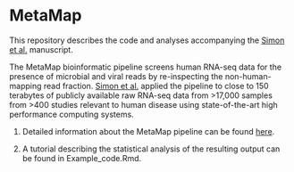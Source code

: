 # MetaMap

This repository describes the code and analyses accompanying the [Simon et al.](https://www.biorxiv.org/content/early/2018/02/22/269092) manuscript.

The MetaMap bioinformatic pipeline screens human RNA-seq data for the presence of microbial and viral reads by re-inspecting the non-human-mapping read fraction. [Simon et al.](https://www.biorxiv.org/content/early/2018/02/22/269092) applied the pipeline to close to 150 terabytes of publicly available raw RNA-seq data from >17,000 samples from >400 studies relevant to human disease using state-of-the-art high performance computing systems. 

1. Detailed information about the MetaMap pipeline can be found [here](dx.doi.org/10.17504/protocols.io.msec6be).

2. A tutorial describing the statistical analysis of the resulting output can be found in Example_code.Rmd.


